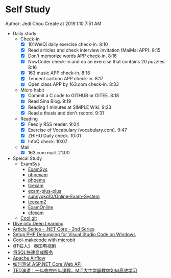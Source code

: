 # Self Study

Author: Jedi Chou
Create at 2019.1.10 7:51 AM

* Daily study
  * Check-in
    -[x] 101WeiQi daily exercise check-in. 8:10
    -[x] Read articles and check interview invitation (MaiMai APP). 8:15
    -[x] Don't memorize words APP check-in. 8:16
    -[x] NowCoder check-in and do an exercise that contains 20 puzzles. 8:16
    -[x] 163 music APP check-in. 8:16
    -[x] Tencent cartoon APP check-in. 8:17
    -[x] Open class APP by 163.com check-in. 8:33

  * Micro habit
    -[x] Commit a C code to GITHUB or GITEE. 8:18
    -[x] Read Sina Blog. 9:19
    -[x] Reading 1 minutes at SIMPLE Wiki. 9:23
    -[x] Read a thesis and don't record. 9:31

  * Reading
    -[x] Feedly RSS reader. 9:04
    -[x] Exercise of Vocabulary (vocabulary.com). 9:47
    -[x] ZHIHU Daily check. 10:01
    -[x] InfoQ check. 10:07

  * Mail
    -[x] 163.com mail. 21:00

* Speical Study
  * ExamSys
    * [ExamSys](https://github.com/lrx0014/ExamSys)
    * [phpexam](https://sourceforge.net/projects/phpexam/)
    * [phpems](https://github.com/phpems/phpems)
    * [tcexam](https://www.oschina.net/p/tcexam/)
    * [exam-plus-plus](https://www.oschina.net/p/exam-plus-plus)
    * [sunnygkp10/Online-Exam-System](https://github.com/sunnygkp10/Online-Exam-System-)
    * [tcexam2](https://tcexam.org/)
    * [ExamOnline](https://github.com/wepeng/ExamOnline)
    * [cfexam](https://github.com/cforth/cfexam)
  * [Cool git](https://learngitbranching.js.org/?demo)
* [Dive into Deep Learning](http://d2l.ai/chapter_introduction/index.html)
* [Article Series - .NET Core - 2nd Series](https://www.infoq.com/articles/dotnet-core-article-second-series)
* [Setup PHP Debugging for Visual Studio Code on Windows](https://weblogs.asp.net/dixin/setup-php-debugging-for-visual-studio-code-on-windows)
* [Cool-makecode with microbit](https://makecode.microbit.org/)
* 《IT狂人》 英国电视剧
* [将SQL快速变成服务](https://github.com/alash3al/sqler)
* [Apache Airflow](https://airflow.apache.org/)
* [如何测试 ASP.NET Core Web API](https://www.infoq.cn/article/4Z59Jy7ptKNERdv-o8Qp)
* [TED演讲：一年修完四年课程，MIT大牛学霸教你如何高效学习](https://weibo.com/tv/v/HaRr9qICE?fid=1034:4325782923729307)
